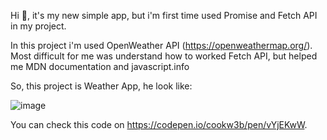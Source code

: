 Hi 👋, it's my new simple app, but i'm first time used Promise and Fetch API in my project.

In this project i'm used OpenWeather API (https://openweathermap.org/).
Most difficult for me was understand how to worked Fetch API, but helped me MDN documentation and javascript.info


So, this project is Weather App, he look like:

![image](https://user-images.githubusercontent.com/110896282/188316153-da88060a-50c9-451e-a097-8e58a7d9fac8.png)

You can check this code on https://codepen.io/cookw3b/pen/vYjEKwW.

